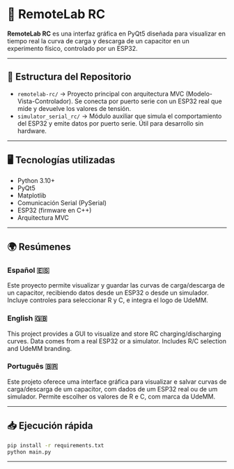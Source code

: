 # 🧪 RemoteLab RC

**RemoteLab RC** es una interfaz gráfica en PyQt5 diseñada para visualizar en tiempo real la curva de carga y descarga de un capacitor en un experimento físico, controlado por un ESP32.

---

## 📁 Estructura del Repositorio

- `remotelab-rc/` → Proyecto principal con arquitectura MVC (Modelo-Vista-Controlador). Se conecta por puerto serie con un ESP32 real que mide y devuelve los valores de tensión.
- `simulator_serial_rc/` → Módulo auxiliar que simula el comportamiento del ESP32 y emite datos por puerto serie. Útil para desarrollo sin hardware.

---

## 🖥️ Tecnologías utilizadas

- Python 3.10+
- PyQt5
- Matplotlib
- Comunicación Serial (PySerial)
- ESP32 (firmware en C++)
- Arquitectura MVC

---

## 🌍 Resúmenes

### Español 🇪🇸
Este proyecto permite visualizar y guardar las curvas de carga/descarga de un capacitor, recibiendo datos desde un ESP32 o desde un simulador. Incluye controles para seleccionar R y C, e integra el logo de UdeMM.

### English 🇬🇧
This project provides a GUI to visualize and store RC charging/discharging curves. Data comes from a real ESP32 or a simulator. Includes R/C selection and UdeMM branding.

### Português 🇧🇷
Este projeto oferece uma interface gráfica para visualizar e salvar curvas de carga/descarga de um capacitor, com dados de um ESP32 real ou de um simulador. Permite escolher os valores de R e C, com marca da UdeMM.

---



## 📥 Ejecución rápida

```bash
pip install -r requirements.txt
python main.py
```

---

